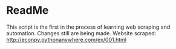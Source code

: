 # ReadMe

This script is the first in the process of learning web scraping and automation.
Changes still are being made.
Website scraped: http://econpy.pythonanywhere.com/ex/001.html
